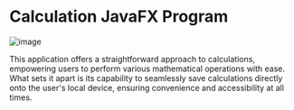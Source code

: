 <h1>Calculation JavaFX Program</h1>

![image](https://github.com/Sivashan485/GUICalculator/assets/61695994/072345e5-e618-46fb-b804-acf1259dcbaa)

<p>This application offers a straightforward approach to calculations, empowering users to perform various mathematical operations with ease. What sets it apart is its capability to seamlessly save calculations directly onto the user's local device, ensuring convenience and accessibility at all times.</p>

